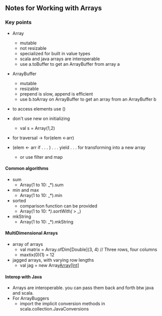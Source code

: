 

## Notes for Working with Arrays


### Key points

- Array 
    - mutable
    - not resizable
    - specialized for built in value types
    - scala and java arrays are interoperable
    - use a.toBuffer to get an ArrayBuffer from array a

- ArrayBuffer 
    - mutable 
    - resizable
    - prepend is slow, append is efficient
    - use b.toArray on ArrayBuffer to get an array from an ArrayBuffer b

- to access elements use ()
- don't use new on initializing
    - val s = Array(1,2)
- for traversal -> for(elem <-arr)
- (elem <- arr if . . . ) . . . yield . . . for transforming into a new array
    - or use filter and map



#### Common algorithms

- sum
    - Array(1 to 10: _*).sum
- min and max
    - Array(1 to 10: _*).min
- sorted
    - comparison function can be provided
    - Array(1 to 10: _*).sortWith(_ > _)
- mkString
    - Array(1 to 10: _*).mkString

#### MultiDimensional Arrays

- array of arrays
    - val matrix = Array.ofDim[Double](3, 4) // Three rows, four columns
    - maxtix(0)(1) = 12
- jagged arrays, with varying row lengths
    - val jag = new Array[Array[Int]](10)



#### Interop with Java

- Arrays are interoperable. you can pass them back and forth btw java and scala.
- For ArrayBuggers
    - import the implicit conversion methods in scala.collection.JavaConversions